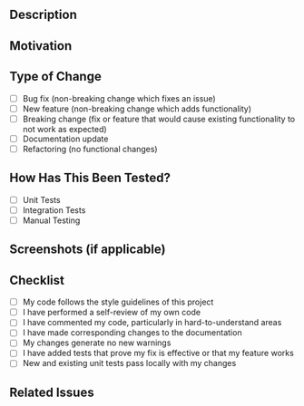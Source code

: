 ## Description
<!-- Provide a brief description of the changes in this PR -->

## Motivation
<!-- Provide a brief motivation of why the changes in this PR are needed -->

## Type of Change
<!-- Put an 'x' in the boxes that apply -->
- [ ] Bug fix (non-breaking change which fixes an issue)
- [ ] New feature (non-breaking change which adds functionality)
- [ ] Breaking change (fix or feature that would cause existing functionality to not work as expected)
- [ ] Documentation update
- [ ] Refactoring (no functional changes)

## How Has This Been Tested?
<!-- Describe the tests you ran to verify your changes -->
- [ ] Unit Tests
- [ ] Integration Tests
- [ ] Manual Testing

## Screenshots (if applicable)
<!-- Add screenshots to help explain your changes -->

## Checklist
<!-- Put an 'x' in the boxes that apply -->
- [ ] My code follows the style guidelines of this project
- [ ] I have performed a self-review of my own code
- [ ] I have commented my code, particularly in hard-to-understand areas
- [ ] I have made corresponding changes to the documentation
- [ ] My changes generate no new warnings
- [ ] I have added tests that prove my fix is effective or that my feature works
- [ ] New and existing unit tests pass locally with my changes

## Related Issues
<!-- Link related issues below. Insert the issue link or reference -->
